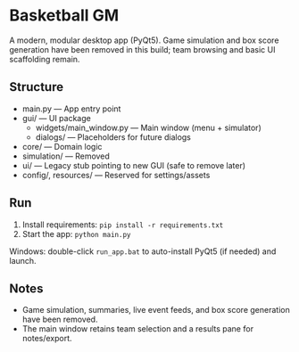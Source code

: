 # Basketball GM

A modern, modular desktop app (PyQt5). Game simulation and box score generation have been removed in this build; team browsing and basic UI scaffolding remain.

## Structure

- main.py — App entry point
- gui/ — UI package
	- widgets/main_window.py — Main window (menu + simulator)
	- dialogs/ — Placeholders for future dialogs
- core/ — Domain logic
- simulation/ — Removed
- ui/ — Legacy stub pointing to new GUI (safe to remove later)
- config/, resources/ — Reserved for settings/assets

## Run

1. Install requirements: `pip install -r requirements.txt`
2. Start the app: `python main.py`

Windows: double-click `run_app.bat` to auto-install PyQt5 (if needed) and launch.

## Notes

- Game simulation, summaries, live event feeds, and box score generation have been removed.
- The main window retains team selection and a results pane for notes/export.
